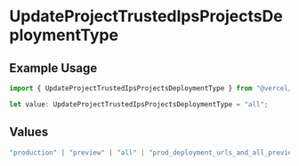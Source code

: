# UpdateProjectTrustedIpsProjectsDeploymentType

## Example Usage

```typescript
import { UpdateProjectTrustedIpsProjectsDeploymentType } from "@vercel/sdk/models/updateprojectop.js";

let value: UpdateProjectTrustedIpsProjectsDeploymentType = "all";
```

## Values

```typescript
"production" | "preview" | "all" | "prod_deployment_urls_and_all_previews" | "all_except_custom_domains"
```